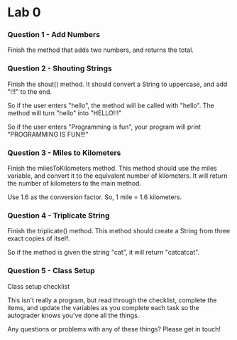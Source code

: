 # Lab 0

### Question 1 - Add Numbers

Finish the method that adds two numbers, and returns the total.
 
 
### Question 2 - Shouting Strings

Finish the shout() method. It should convert a String to uppercase, and add "!!!" to the end.

So if the user enters "hello", the method will be called with "hello". The method will turn "hello" into "HELLO!!!"

So if the user enters "Programming is fun", your program will print "PROGRAMMING IS FUN!!!"


### Question 3 - Miles to Kilometers

Finish the milesToKilometers method.
This method should use the miles variable, and convert it to the equivalent number of kilometers. It will return the number of kilometers to the main method.

Use 1.6 as the conversion factor. So, 1 mile = 1.6 kilometers.
 

### Question 4 - Triplicate String

Finish the triplicate() method. This method should create a String from three exact copies of itself.
 
So if the method is given the string "cat", it will return "catcatcat".
 
 
### Question 5 - Class Setup
 
Class setup checklist
 
This isn't really a program, but read through the checklist, complete the items, and update
the variables as you complete each task so the autograder knows you've done all the things.
 
Any questions or problems with any of these things? Please get in touch!
 